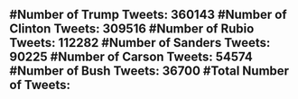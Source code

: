 #Number of Trump Tweets: 360143
#Number of Clinton Tweets: 309516
#Number of Rubio Tweets: 112282
#Number of Sanders Tweets: 90225
#Number of Carson Tweets: 54574
#Number of Bush Tweets: 36700
#Total Number of Tweets:  
---
